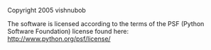 Copyright 2005 vishnubob 

The software is licensed according to the terms of the PSF (Python Software Foundation) license found here: http://www.python.org/psf/license/